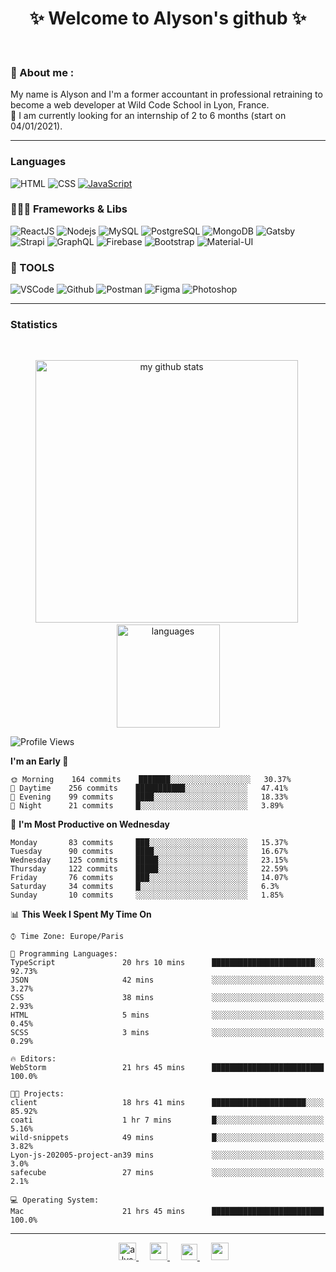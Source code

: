 <h1 align="center">
 ✨ Welcome to Alyson's github ✨
</h1>

<br/>

### 📖 About me :

My name is Alyson and I'm a former accountant in professional retraining to become a web developer at Wild Code School in Lyon, France. <br/>
🎯  I am currently looking for an internship of 2 to 6 months (start on 04/01/2021).

---

### Languages

![HTML](https://img.shields.io/badge/-HTML5-fff?&logo=HTML5)
![CSS](https://img.shields.io/badge/-CSS-fff?&logo=CSS3&logoColor=1572B6)
[![JavaScript](https://img.shields.io/badge/-JavaScript-fff?&logo=JavaScript&logoColor=ddc508)](https://github.com/alyson-b69?tab=repositories&q=&type=&language=javascript)



### 👩🏻‍💻 Frameworks & Libs

![ReactJS](https://img.shields.io/badge/-ReactJS-fff?&logo=React)
![Nodejs](https://img.shields.io/badge/-NodeJs-fff?&logo=node.js)
![MySQL](https://img.shields.io/badge/-MySQL-fff?&logo=MySQL)
![PostgreSQL](https://img.shields.io/badge/-PostgreSQL-fff?&logo=PostgreSQL&logoColor=336791)
![MongoDB](https://img.shields.io/badge/-MongoDB-fff?&logo=MongoDB)
![Gatsby](https://img.shields.io/badge/-Gatsby-fff?&logo=Gatsby&logoColor=8A2BE2)
![Strapi](https://img.shields.io/badge/-Strapi-fff?&logo=Strapi)
![GraphQL](https://img.shields.io/badge/-GraphQL-fff?&logo=GraphQL&logoColor=E10098)
![Firebase](https://img.shields.io/badge/-Firebase-fff?&logo=Firebase)
![Bootstrap](https://img.shields.io/badge/-Bootstrap-fff?&logo=Bootstrap&logoColor=563D7C)
![Material-UI](https://img.shields.io/badge/-MaterialUI-fff?&logo=Material-UI&logoColor=0081CB)

### 🔧 TOOLS

![VSCode](https://img.shields.io/badge/-VSCode-fff?&logo=Visual-studio-code&logoColor=007ACC)
![Github](https://img.shields.io/badge/-Github-fff?&logo=Github&logoColor=181717)
![Postman](https://img.shields.io/badge/-Postman-fff?&logo=Postman)
![Figma](https://img.shields.io/badge/-Figma-fff?&logo=Figma)
![Photoshop](https://img.shields.io/badge/-Photoshop-fff?&logo=Adobe-Photoshop&logoColor=31A8FF)

---

### Statistics

<br>

<p align="center">
<img src="https://github-readme-stats.vercel.app/api?username=alyson-b69&show_icons=true&theme=buefy" alt="my github stats" width="420"/>&nbsp;<img src="https://github-readme-stats.vercel.app/api/top-langs/?username=alyson-b69&layout=compact&theme=buefy" alt="languages" height="165">
</p>

<!--START_SECTION:waka-->
![Profile Views](http://img.shields.io/badge/Profile%20Views-0-blue)

**I'm an Early 🐤** 

```text
🌞 Morning    164 commits    ███████░░░░░░░░░░░░░░░░░░   30.37% 
🌆 Daytime    256 commits    ███████████░░░░░░░░░░░░░░   47.41% 
🌃 Evening    99 commits     ████░░░░░░░░░░░░░░░░░░░░░   18.33% 
🌙 Night      21 commits     █░░░░░░░░░░░░░░░░░░░░░░░░   3.89%

```
📅 **I'm Most Productive on Wednesday** 

```text
Monday       83 commits     ███░░░░░░░░░░░░░░░░░░░░░░   15.37% 
Tuesday      90 commits     ████░░░░░░░░░░░░░░░░░░░░░   16.67% 
Wednesday    125 commits    █████░░░░░░░░░░░░░░░░░░░░   23.15% 
Thursday     122 commits    █████░░░░░░░░░░░░░░░░░░░░   22.59% 
Friday       76 commits     ███░░░░░░░░░░░░░░░░░░░░░░   14.07% 
Saturday     34 commits     █░░░░░░░░░░░░░░░░░░░░░░░░   6.3% 
Sunday       10 commits     ░░░░░░░░░░░░░░░░░░░░░░░░░   1.85%

```


📊 **This Week I Spent My Time On** 

```text
⌚︎ Time Zone: Europe/Paris

💬 Programming Languages: 
TypeScript               20 hrs 10 mins      ███████████████████████░░   92.73% 
JSON                     42 mins             ░░░░░░░░░░░░░░░░░░░░░░░░░   3.27% 
CSS                      38 mins             ░░░░░░░░░░░░░░░░░░░░░░░░░   2.93% 
HTML                     5 mins              ░░░░░░░░░░░░░░░░░░░░░░░░░   0.45% 
SCSS                     3 mins              ░░░░░░░░░░░░░░░░░░░░░░░░░   0.29%

🔥 Editors: 
WebStorm                 21 hrs 45 mins      █████████████████████████   100.0%

🐱‍💻 Projects: 
client                   18 hrs 41 mins      █████████████████████░░░░   85.92% 
coati                    1 hr 7 mins         █░░░░░░░░░░░░░░░░░░░░░░░░   5.16% 
wild-snippets            49 mins             █░░░░░░░░░░░░░░░░░░░░░░░░   3.82% 
Lyon-js-202005-project-an39 mins             ░░░░░░░░░░░░░░░░░░░░░░░░░   3.0% 
safecube                 27 mins             ░░░░░░░░░░░░░░░░░░░░░░░░░   2.1%

💻 Operating System: 
Mac                      21 hrs 45 mins      █████████████████████████   100.0%

```


<!--END_SECTION:waka-->

---

<p align="center">
  &emsp;
 <a href= "https://codesandbox.io/u/alyson-b69" rel="nofollow" target="_blank">
  <img src="https://api.iconify.design/logos-codesandbox.svg" alt="alyson codesandbox" height="28px" width="28px" />
 </a> 
   &emsp;
  <a href="https://alyson-b.netlify.app" rel="nofollow" target="_blank">
    <img src="https://img.icons8.com/material/256/000000/globe--v1.png" width="28px"/>
  </a>
   &emsp;
  <a href="https://linkedin.com/in/alyson-bernabeu-08249a172" rel="nofollow" target="_blank" >
    <img src="https://img.icons8.com/ios-filled/256/000000/linkedin.svg" width="26px"/>
  </a>
  &emsp;
  <a href= "https://instagram.com/alyson.b69" rel="nofollow" target="_blank">
    <img src="https://img.icons8.com/ios-glyphs/256/000000/instagram-new.svg" width="28px"/>
  </a>
</p>
